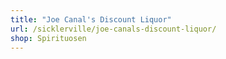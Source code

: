 ```yaml
---
title: "Joe Canal's Discount Liquor"
url: /sicklerville/joe-canals-discount-liquor/
shop: Spirituosen
---
```

